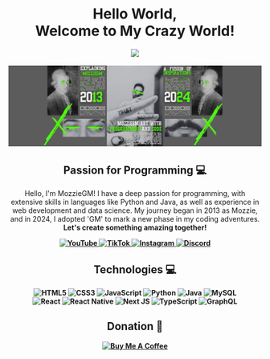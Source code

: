 
<!--título-->
<div align="center">
    <h1>Hello World,<br> Welcome to My Crazy World!</h1>
    <img src="https://media1.giphy.com/media/v1.Y2lkPTc5MGI3NjExdmJ4NTlrdTFhY2V1Z3lpaDh4bXhuZnNwbTliM3gyaHpyMzFwMHF0MSZlcD12MV9pbnRlcm5hbF9naWZfYnlfaWQmY3Q9Zw/bJ4TVNYNUympPgcpem/giphy.webp" width="200"/>
</div>

![Banner](banner-github-mozziegm.jpg)

<div align="center">
    <h2>Passion for Programming 💻</h2>
    <p>Hello, I'm MozzieGM! I have a deep passion for programming, with extensive skills in languages like Python and Java, as well as experience in web development and data science. My journey began in 2013 as Mozzie, and in 2024, I adopted 'GM' to mark a new phase in my coding adventures. <br><b>Let's create something amazing together!</p>
</div>


<div align="center">
    <a href="https://www.youtube.com/channel/UCbxKOFn_SjLirHEIKr2bAQw">
        <img src="https://img.shields.io/badge/YouTube-%23FF0000.svg?style=for-the-badge&logo=YouTube&logoColor=white" alt="YouTube">
    </a>
    <a href="https://www.tiktok.com/@detroit.hd">
        <img src="https://img.shields.io/badge/TikTok-%23000000.svg?style=for-the-badge&logo=TikTok&logoColor=white" alt="TikTok">
    </a>
    <a href="https://www.instagram.com/martinez1209/">
        <img src="https://img.shields.io/badge/Instagram-%23E4405F.svg?style=for-the-badge&logo=Instagram&logoColor=white" alt="Instagram">
    </a>
    <a href="https://discord.gg/4WbqhbAEfh">
        <img src="https://img.shields.io/badge/Discord-%235865F2.svg?style=for-the-badge&logo=discord&logoColor=white" alt="Discord">
    </a>
</div>


<div align="center">
    <h2>Technologies 💻</h2>
    <img src="https://img.shields.io/badge/html5-%23E34F26.svg?style=for-the-badge&logo=html5&logoColor=white" alt="HTML5">
    <img src="https://img.shields.io/badge/css3-%231572B6.svg?style=for-the-badge&logo=css3&logoColor=white" alt="CSS3">
    <img src="https://img.shields.io/badge/javascript-%23323330.svg?style=for-the-badge&logo=javascript&logoColor=%23F7DF1E" alt="JavaScript">
    <img src="https://img.shields.io/badge/python-3670A0?style=for-the-badge&logo=python&logoColor=ffdd54" alt="Python">
    <img src="https://img.shields.io/badge/java-%23ED8B00.svg?style=for-the-badge&logo=openjdk&logoColor=white" alt="Java">
    <img src="https://img.shields.io/badge/mysql-%2300f.svg?style=for-the-badge&logo=mysql&logoColor=white" alt="MySQL">
    <br>
    <img src="https://img.shields.io/badge/react-%2320232a.svg?style=for-the-badge&logo=react&logoColor=%2361DAFB" alt="React">
    <img src="https://img.shields.io/badge/react_native-%2320232a.svg?style=for-the-badge&logo=react&logoColor=%2361DAFB" alt="React Native">
    <img src="https://img.shields.io/badge/Next-black?style=for-the-badge&logo=next.js&logoColor=white" alt="Next JS">
    <img src="https://img.shields.io/badge/typescript-%23007ACC.svg?style=for-the-badge&logo=typescript&logoColor=white" alt="TypeScript">
    <img src="https://img.shields.io/badge/-GraphQL-E10098?style=for-the-badge&logo=graphql&logoColor=white" alt="GraphQL">

</div>

<div align="center">
    <h2>Donation 💸</h2>

<a href="https://buymeacoffee.com/mozziegm" target="_blank"><img src="https://cdn.discordapp.com/attachments/852002240049709106/1291583519142838393/default-violet.png?ex=6700a063&is=66ff4ee3&hm=2ffe224174ea45f29f6b9d9433a02767311465893a671947ff3e0e771a713558&" alt="Buy Me A Coffee" height= "60px" width= "217px" ></a>

</div>
